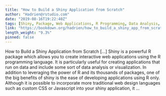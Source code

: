 ```yaml
---
title: "How to Build a Shiny Application from Scratch"
author: "Hadrien@rstudio.com"
date: "2019-08-16T19:22:40Z"
tags: [Shiny, Package, Web Applications, R Programming, Data Analysis, Visualization]
link: "https://bookdown.org/hadrien/how_to_build_a_shiny_app_from_scratch/"
length_weight: "9.3%"
pinned: false
---
```


How to Build a Shiny Application from Scratch [...] Shiny is a powerful R package which allows you to create interactive web applications using the R programming language. It is particularly useful for creating applications that run on data and include some sort of data analysis or visualization. In addition to leveraging the power of R and its thousands of packages, one of the big benefits of shiny is the ease of developing applications using R only. Although it is possible to incorporate more traditional web design languages such as custom CSS or Javascript into your shiny application, it ...
